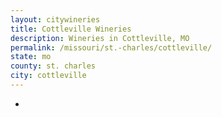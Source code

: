 ```yaml
---
layout: citywineries
title: Cottleville Wineries
description: Wineries in Cottleville, MO
permalink: /missouri/st.-charles/cottleville/
state: mo
county: st. charles
city: cottleville
---
```

-
